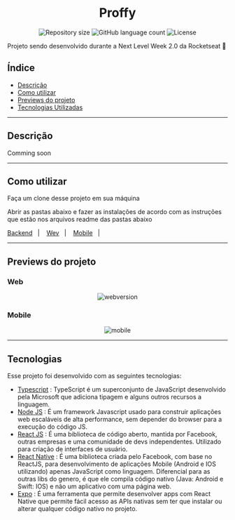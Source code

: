 <h1 align="center">
  Proffy
</h1>

<p align="center">
 <img alt="Repository size" src="https://img.shields.io/github/repo-size/luizeduul/Proffy">
 <img alt="GitHub language count" src="https://img.shields.io/github/languages/count/luizeduul/Proffy">
 <img alt="License" src="https://img.shields.io/badge/license-MIT-brightgreen">
</p>
<p>Projeto sendo desenvolvido durante a Next Level Week 2.0 da Rocketseat 🚀</p>

## Índice
- [Descrição](#descrição)
- [Como utilizar](#como-utilizar)
- [Previews do projeto](#previews-do-projeto)
- [Tecnologias Utilizadas](#tecnologias)

---

## Descrição
Comming soon

---

## Como utilizar 
<p>Faça um clone desse projeto em sua máquina</p>
<p>Abrir as pastas abaixo e fazer as instalações de acordo com as instruções que estão nos arquivos readme das pastas abaixo</p>
<p>
  <a href="https://github.com/luizeduul/Proffy/tree/master/backend" target="_blank" rel="noopener noreferrer">Backend</a>&nbsp;&nbsp;&nbsp;|&nbsp;&nbsp;&nbsp;
  <a href="https://github.com/luizeduul/Proffy/tree/master/web" target="_blank" rel="noopener noreferrer">Wev</a>&nbsp;&nbsp;&nbsp;|&nbsp;&nbsp;&nbsp;
  <a href="https://github.com/luizeduul/Proffy/tree/master/mobile" target="_blank" rel="noopener noreferrer">Mobile</a>&nbsp;&nbsp;&nbsp;|&nbsp;&nbsp;&nbsp;
</p>

---

## Previews do projeto

<h3>Web</h3>

<p align="center">
   <img alt="webversion" src="https://ik.imagekit.io/8qmbx6p1dq/Proffy/web_proffy_IoHXZJB5D.gif"/>
</p>
<h3>Mobile</h3>

<p align="center">
  <img alt="mobile" src="https://ik.imagekit.io/8qmbx6p1dq/Proffy/mobile_proffy_0k7B92Nri.gif"/>
</p>

---

## Tecnologias
 Esse projeto foi desenvolvido com as seguintes tecnologias:
  - [Typescript](https://www.typescriptlang.org/) : TypeScript é um superconjunto de JavaScript desenvolvido pela Microsoft que adiciona tipagem e alguns outros recursos a linguagem.
  - [Node JS](https://nodejs.org/en/) : É um framework Javascript usado para construir aplicações web escaláveis de alta performance, sem depender do browser para a execução do código JS.
  - [React JS](https://reactjs.org) : É uma biblioteca de código aberto, mantida por Facebook, outras empresas e uma comunidade de devs independentes. Utilizado para criação de interfaces de usuário.
  - [React Native](https://facebook.github.io/react-native/) : É uma biblioteca criada pelo Facebook, com base no ReactJS, para desenvolvimento de aplicações Mobile (Android e IOS utilizando) apenas JavaScript como linguagem. Diferencial para as outras libs do genero, é que ele compila código nativo (Java: Android e Swift: IOS) e não um aplicativo com uma página web.
  - [Expo](https://docs.expo.io/) : É uma ferramenta que permite desenvolver apps com React Native que permite fácil acesso as APIs nativas sem ter que instalar ou alterar qualquer código nativo no projeto.

